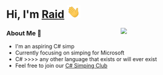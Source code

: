 # Hi, I'm [Raid](https://www.facebook.com/profile.php?id=100051990292449) <img src="https://github.com/mouatezbenariba/mouatezbenariba/blob/main/Hi.gif" width="35px">

<img src="https://github-readme-stats.vercel.app/api/top-langs/?username=raid-teyar&layout=compact" align="right" style="width: 40%"> 

 
### About Me 🚀 
- I'm an aspiring C# simp</br>
- Currently focusing on simping for Microsoft</br>
- C# >>>> any other language that exists or will ever exist</br>
- Feel free to join our [C# Simping Club](https://www.facebook.com/CsharpSimp69)



